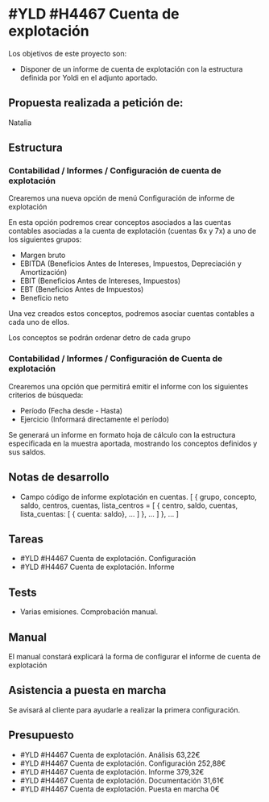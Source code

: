 # #YLD #H4467 Cuenta de explotación

Los objetivos de este proyecto son:
+ Disponer de un informe de cuenta de explotación con la estructura definida por Yoldi en el adjunto aportado.

## Propuesta realizada a petición de:
Natalia

## Estructura

### Contabilidad / Informes / Configuración de cuenta de explotación
Crearemos una nueva opción de menú Configuración de informe de explotación

En esta opción podremos crear conceptos asociados a las cuentas contables asociadas a la cuenta de explotación (cuentas 6x y 7x) a uno de los siguientes grupos:

+ Margen bruto
+ EBITDA (Beneficios Antes de Intereses, Impuestos, Depreciación y Amortización)
+ EBIT (Beneficios Antes de Intereses, Impuestos)
+ EBT (Beneficios Antes de Impuestos)
+ Beneficio neto

Una vez creados estos conceptos, podremos asociar cuentas contables a cada uno de ellos.

Los conceptos se podrán ordenar detro de cada grupo

### Contabilidad / Informes / Configuración de Cuenta de explotación
Crearemos una opción que permitirá emitir el informe con los siguientes criterios de búsqueda:

+ Período (Fecha desde - Hasta)
+ Ejercicio (Informará directamente el período)

Se generará un informe en formato hoja de cálculo con la estructura especificada en la muestra aportada, mostrando los conceptos definidos y sus saldos.

## Notas de desarrollo
+ Campo código de informe explotación en cuentas.
[
    { grupo, concepto, saldo, centros, cuentas, lista_centros = [
        { centro, saldo, cuentas, lista_cuentas: [
                { cuenta: saldo}, ...
            ]
        }, ...
    ]
    }, ...
]


## Tareas
* #YLD #H4467 Cuenta de explotación. Configuración
* #YLD #H4467 Cuenta de explotación. Informe

## Tests
+ Varias emisiones. Comprobación manual.

## Manual
El manual constará explicará la forma de configurar el informe de cuenta de explotación

## Asistencia a puesta en marcha
Se avisará al cliente para ayudarle a realizar la primera configuración.

## Presupuesto
* #YLD #H4467 Cuenta de explotación. Análisis 63,22€
* #YLD #H4467 Cuenta de explotación. Configuración 252,88€
* #YLD #H4467 Cuenta de explotación. Informe 379,32€
* #YLD #H4467 Cuenta de explotación. Documentación 31,61€
* #YLD #H4467 Cuenta de explotación. Puesta en marcha 0€

